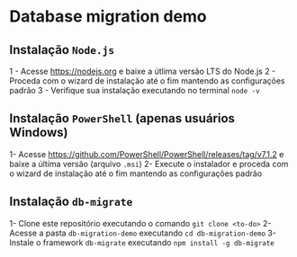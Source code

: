 # Database migration demo

## Instalação `Node.js`

1 - Acesse https://nodejs.org e baixe a útlima versão LTS do Node.js
2 - Proceda com o wizard de instalação até o fim mantendo as configurações padrão
3 - Verifique sua instalação executando no terminal `node -v`

## Instalação `PowerShell` (apenas usuários Windows)

1- Acesse https://github.com/PowerShell/PowerShell/releases/tag/v7.1.2 e baixe a última versão (arquivo `.msi`)
2- Execute o instalador e proceda com o wizard de instalação até o fim mantendo as configurações padrão

## Instalação `db-migrate`

1- Clone este repositório executando o comando `git clone <to-do>`
2- Acesse a pasta `db-migration-demo` executando `cd db-migration-demo`
3- Instale o framework `db-migrate` executando `npm install -g db-migrate`
